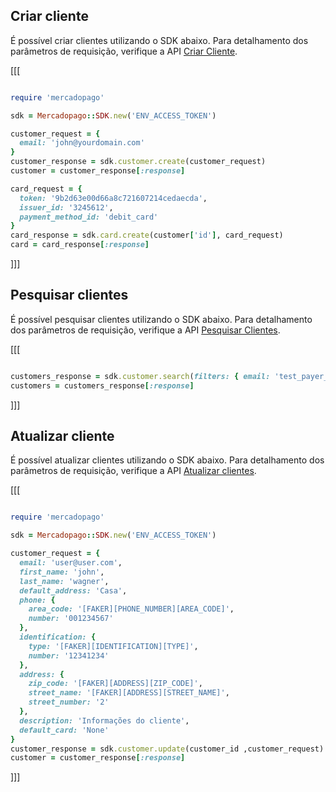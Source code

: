 ## Criar cliente

É possível criar clientes utilizando o SDK abaixo. Para detalhamento dos parâmetros de requisição, verifique a API [Criar Cliente](https://www.mercadopago[FAKER][URL][DOMAIN]/developers/pt/reference/customers/_customers/post).

[[[
```ruby

require 'mercadopago'

sdk = Mercadopago::SDK.new('ENV_ACCESS_TOKEN')

customer_request = {
  email: 'john@yourdomain.com'
}
customer_response = sdk.customer.create(customer_request)
customer = customer_response[:response]

card_request = {
  token: '9b2d63e00d66a8c721607214cedaecda',
  issuer_id: '3245612',
  payment_method_id: 'debit_card'
}
card_response = sdk.card.create(customer['id'], card_request)
card = card_response[:response]

```
]]]

## Pesquisar clientes

É possível pesquisar clientes utilizando o SDK abaixo. Para detalhamento dos parâmetros de requisição, verifique a API [Pesquisar Clientes](https://www.mercadopago[FAKER][URL][DOMAIN]/developers/pt/reference/customers/_customers_search/get).

[[[
```ruby

customers_response = sdk.customer.search(filters: { email: 'test_payer_12345@testuser.com' })
customers = customers_response[:response]

```
]]]

## Atualizar cliente

É possível atualizar clientes utilizando o SDK abaixo. Para detalhamento dos parâmetros de requisição, verifique a API [Atualizar clientes](https://www.mercadopago[FAKER][URL][DOMAIN]/developers/pt/reference/customers/_customers_id/put).

[[[
```ruby

require 'mercadopago'

sdk = Mercadopago::SDK.new('ENV_ACCESS_TOKEN')

customer_request = {
  email: 'user@user.com',
  first_name: 'john',
  last_name: 'wagner',
  default_address: 'Casa',
  phone: {
    area_code: '[FAKER][PHONE_NUMBER][AREA_CODE]',
    number: '001234567'
  },
  identification: {
    type: '[FAKER][IDENTIFICATION][TYPE]',
    number: '12341234'
  },
  address: {
    zip_code: '[FAKER][ADDRESS][ZIP_CODE]',
    street_name: '[FAKER][ADDRESS][STREET_NAME]',
    street_number: '2'
  },
  description: 'Informações do cliente',
  default_card: 'None'
}
customer_response = sdk.customer.update(customer_id ,customer_request)
customer = customer_response[:response]

```
]]]